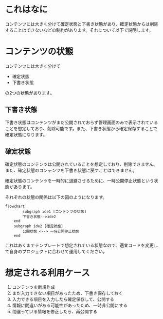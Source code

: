 # これはなに

コンテンツには大きく分けて確定状態と下書き状態があり、確定状態からは削除することはできないなどの制約があります。それについて以下で説明します。

# コンテンツの状態

コンテンツには大きく分けて

- 確定状態
- 下書き状態

の2つの状態があります。

## 下書き状態

下書き状態はコンテンツがまだ公開されておらず管理画面のみで表示されていることを想定しており、削除可能です。また、下書き状態から確定保存することで確定状態になります。

## 確定状態

確定状態のコンテンツは公開されていることを想定しており、削除できません。また、確定状態のコンテンツを下書き状態に戻すことはできません。

確定状態のコンテンツを一時的に退避させるために、一時公開停止状態という状態があります。

それぞれの状態の関係は以下の図のようになります。

```mermaid
flowchart
		subgraph ide1 [コンテンツの状態]
	    下書き状態-->ide2
    end
    subgraph ide2 [確定状態]
	    公開状態 <--> 一時公開停止状態
    end
```

これはあくまでテンプレートで想定されている状態なので、適宜コードを変更して自身のプロジェクトに合わせて運用してください。

# 想定される利用ケース

1. コンテンツを新規作成
2. まだ入力できない項目があったため、下書き保存しておく
3. 入力できる項目を入力したら確定保存して、公開する
4. 情報に間違いがある可能性があったため、一時非公開にする
5. 間違っている情報を修正したら、再公開する

